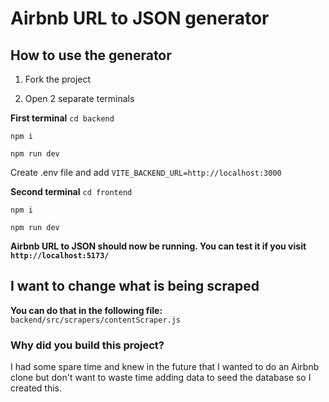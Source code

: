 # Airbnb URL to JSON generator

## How to use the generator
1. Fork the project

2. Open 2 separate terminals

**First terminal**
```cd backend```

```npm i```

```npm run dev```  

Create .env file and add ```VITE_BACKEND_URL=http://localhost:3000```

**Second terminal**
```cd frontend```

```npm i``` 

```npm run dev```

**Airbnb URL to JSON should now be running. You can test it if you visit `http://localhost:5173/`**

## I want to change what is being scraped

**You can do that in the following file:**
`backend/src/scrapers/contentScraper.js`

### Why did you build this project? 
I had some spare time and knew in the future that I wanted to do an Airbnb clone but don't want to waste time adding data to seed the database so I created this.


